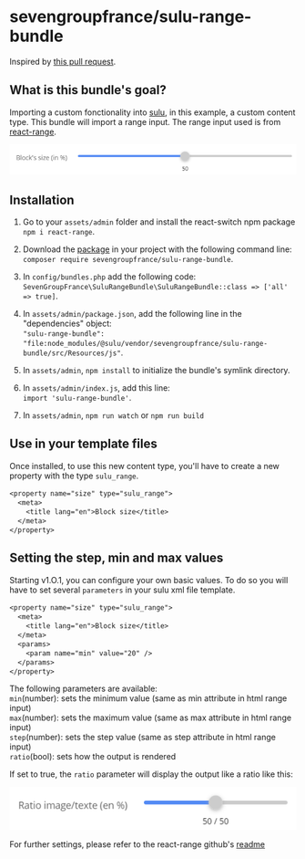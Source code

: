 # sevengroupfrance/sulu-range-bundle

Inspired by [this pull request](https://github.com/sulu/sulu-demo/pull/66).

## What is this bundle's goal?
Importing a custom fonctionality into [sulu](https://github.com/sulu/sulu), in this example, a custom content type.
This bundle will import a range input. The range input used is from [react-range](https://www.npmjs.com/package/react-range).

![How the range input looks in sulu's admin](assets/img/range-2.png)

## Installation
1. Go to your `assets/admin` folder and install the react-switch npm package `npm i react-range`.
2. Download the [package](https://packagist.org/packages/sevengroupfrance/sulu-range-bundle) in your project with the following command line:\
`composer require sevengroupfrance/sulu-range-bundle`.
3. In `config/bundles.php` add the following code:\
`SevenGroupFrance\SuluRangeBundle\SuluRangeBundle::class => ['all' => true]`.

4. In `assets/admin/package.json`, add the following line in the "dependencies" object:\
`"sulu-range-bundle": "file:node_modules/@sulu/vendor/sevengroupfrance/sulu-range-bundle/src/Resources/js"`.

5. In `assets/admin`, `npm install` to initialize the bundle's symlink directory.
6. In `assets/admin/index.js`, add this line:\
`import 'sulu-range-bundle'`.

7. In `assets/admin`, `npm run watch` or `npm run build`


## Use in your template files
Once installed, to use this new content type, you'll have to create a new property with the type `sulu_range`.
```
<property name="size" type="sulu_range">
  <meta>
    <title lang="en">Block size</title>
  </meta>
</property>
```

## Setting the step, min and max values
Starting v1.O.1, you can configure your own basic values.
To do so you will have to set several `parameters` in your sulu xml file template.
```
<property name="size" type="sulu_range">
  <meta>
    <title lang="en">Block size</title>
  </meta>
  <params>
    <param name="min" value="20" />
  </params>
</property>
```
The following parameters are available:\
`min`(number): sets the minimum value (same as min attribute in html range input)\
`max`(number): sets the maximum value (same as max attribute in html range input)\
`step`(number): sets the step value (same as step attribute in html range input)\
`ratio`(bool): sets how the output is rendered

If set to true, the `ratio` parameter will display the output like a ratio like this:

![The radio rendered output](assets/img/range-1.png)

For further settings, please refer to the react-range github's [readme](https://github.com/tajo/react-range)
